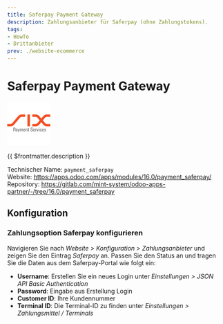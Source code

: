 ```yaml
---
title: Saferpay Payment Gateway
description: Zahlungsanbieter für Saferpay (ohne Zahlungstokens).
tags:
- HowTo
- Drittanbieter
prev: ./website-ecommerce
---
```


# Saferpay Payment Gateway
![](attachments/odoo_icons_payment_saferpay.png)

{{ $frontmatter.description }}

Technischer Name: `payment_saferpay`\
Website: <https://apps.odoo.com/apps/modules/16.0/payment_saferpay/>\
Repository: <https://gitlab.com/mint-system/odoo-apps-partner/-/tree/16.0/payment_saferpay>

## Konfiguration

### Zahlungsoption Saferpay konfigurieren

Navigieren Sie nach *Website > Konfiguration > Zahlungsanbieter* und zeigen Sie den Eintrag *Saferpay* an. Passen Sie den Status an und tragen Sie die Daten aus dem Saferpay-Portal wie folgt ein:

* **Username**: Erstellen Sie ein neues Login unter *Einstellungen > JSON API Basic Authentication*
* **Password**: Eingabe aus Erstellung Login
* **Customer ID**: Ihre Kundennummer
* **Terminal ID**: Die Terminal-ID zu finden unter *Einstellungen > Zahlungsmittel / Terminals*
